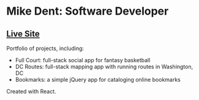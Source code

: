 # Mike Dent: Software Developer
## [Live Site](https://mikedent.vercel.app/)

<p>Portfolio of projects, including:</p>
<ul>
    <li>Full Court: full-stack social app for fantasy basketball</li>
    <li>DC Routes: full-stack mapping app with running routes in Washington, DC</li>
    <li>Bookmarks: a simple jQuery app for cataloging online bookmarks</li>
</ul>

<p>Created with React.</p>